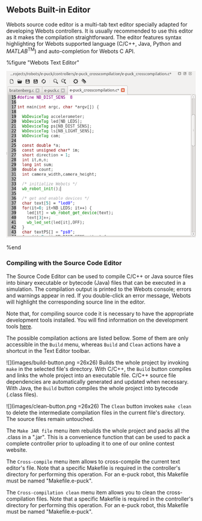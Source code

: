 ## Webots Built-in Editor

Webots source code editor is a multi-tab text editor specially adapted for
developing Webots controllers. It is usually recommended to use this editor as
it makes the compilation straightforward. The editor features syntax
highlighting for Webots supported language (C/C++, Java, Python and
*MATLAB*<sup>TM</sup>) and auto-completion for Webots C API.

%figure "Webots Text Editor"

![text_editor.png](images/text_editor.png)

%end

### Compiling with the Source Code Editor

The Source Code Editor can be used to compile C/C++ or Java source files into
binary executable or bytecode (Java) files that can be executed in a simulation.
The compilation output is printed to the Webots console; errors and warnings appear
in red. If you double-click an error message, Webots will highlight the
corresponding source line in the editor.

Note that, for compiling source code it is necessary to have the appropriate
development tools installed. You will find information on the development tools
[here](language-setup.md).

The possible compilation actions are listed bellow. Some of them are
only accessible in the `Build` menu, whereas `Build` and `Clean` actions have a
shortcut in the Text Editor toolbar.

![](images/build-button.png =26x26) Builds the whole project by invoking `make`
in the selected file's directory. With C/C++, the `Build` button compiles and
links the whole project into an executable file. C/C++ source file dependencies
are automatically generated and updated when necessary. With Java, the `Build`
button compiles the whole project into bytecode (.class files).

![](images/clean-button.png =26x26) The `Clean` button invokes `make clean` to
delete the intermediate compilation files in the current file's directory. The
source files remain untouched.

The `Make JAR file` menu item rebuilds the whole project and packs all the
.class in a ".jar". This is a convenience function that can be used to pack a
complete controller prior to uploading it to one of our online contest website.

The `Cross-compile` menu item allows to cross-compile the current text editor's
file. Note that a specific Makefile is required in the controller's directory
for performing this operation. For an e-puck robot, this Makefile must be named
"Makefile.e-puck".

The `Cross-compilation clean` menu item allows you to clean the
cross-compilation files. Note that a specific Makefile is required in the
controller's directory for performing this operation. For an e-puck robot, this
Makefile must be named "Makefile.e-puck".
